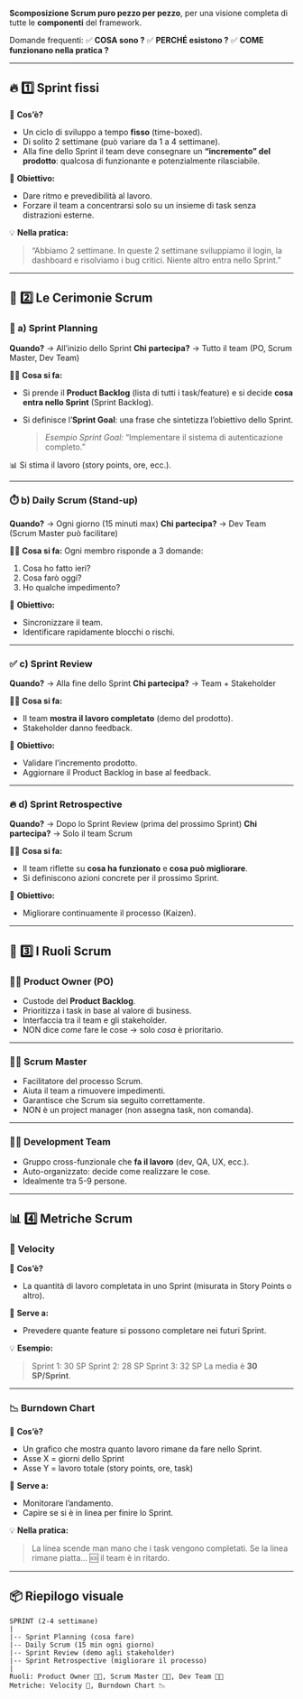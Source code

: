 **Scomposizione Scrum puro pezzo per pezzo**, per una visione completa di tutte le **componenti** del framework.

Domande frequenti:
✅ **COSA sono ?**
✅ **PERCHÉ esistono ?**
✅ **COME funzionano nella pratica ?**

---

## 🔥 1️⃣ Sprint fissi

📌 **Cos’è?**

- Un ciclo di sviluppo a tempo **fisso** (time-boxed).
- Di solito 2 settimane (può variare da 1 a 4 settimane).
- Alla fine dello Sprint il team deve consegnare un **“incremento” del prodotto**: qualcosa di funzionante e potenzialmente rilasciabile.

🎯 **Obiettivo:**

- Dare ritmo e prevedibilità al lavoro.
- Forzare il team a concentrarsi solo su un insieme di task senza distrazioni esterne.

💡 **Nella pratica:**

> “Abbiamo 2 settimane. In queste 2 settimane sviluppiamo il login, la dashboard e risolviamo i bug critici. Niente altro entra nello Sprint.”

---

## 📝 2️⃣ Le Cerimonie Scrum

### 📅 a) Sprint Planning

**Quando?** → All’inizio dello Sprint
**Chi partecipa?** → Tutto il team (PO, Scrum Master, Dev Team)

👨‍💻 **Cosa si fa:**

- Si prende il **Product Backlog** (lista di tutti i task/feature) e si decide **cosa entra nello Sprint** (Sprint Backlog).
- Si definisce l’**Sprint Goal**: una frase che sintetizza l’obiettivo dello Sprint.

  > _Esempio Sprint Goal:_ “Implementare il sistema di autenticazione completo.”

📊 Si stima il lavoro (story points, ore, ecc.).

---

### ⏱️ b) Daily Scrum (Stand-up)

**Quando?** → Ogni giorno (15 minuti max)
**Chi partecipa?** → Dev Team (Scrum Master può facilitare)

👨‍💻 **Cosa si fa:**
Ogni membro risponde a 3 domande:

1. Cosa ho fatto ieri?
2. Cosa farò oggi?
3. Ho qualche impedimento?

🎯 **Obiettivo:**

- Sincronizzare il team.
- Identificare rapidamente blocchi o rischi.

---

### ✅ c) Sprint Review

**Quando?** → Alla fine dello Sprint
**Chi partecipa?** → Team + Stakeholder

👨‍💻 **Cosa si fa:**

- Il team **mostra il lavoro completato** (demo del prodotto).
- Stakeholder danno feedback.

🎯 **Obiettivo:**

- Validare l’incremento prodotto.
- Aggiornare il Product Backlog in base al feedback.

---

### 🔥 d) Sprint Retrospective

**Quando?** → Dopo lo Sprint Review (prima del prossimo Sprint)
**Chi partecipa?** → Solo il team Scrum

👨‍💻 **Cosa si fa:**

- Il team riflette su **cosa ha funzionato** e **cosa può migliorare**.
- Si definiscono azioni concrete per il prossimo Sprint.

🎯 **Obiettivo:**

- Migliorare continuamente il processo (Kaizen).

---

## 👥 3️⃣ I Ruoli Scrum

### 👨‍💼 Product Owner (PO)

- Custode del **Product Backlog**.
- Prioritizza i task in base al valore di business.
- Interfaccia tra il team e gli stakeholder.
- NON dice _come_ fare le cose → solo _cosa_ è prioritario.

---

### 🧑‍🏫 Scrum Master

- Facilitatore del processo Scrum.
- Aiuta il team a rimuovere impedimenti.
- Garantisce che Scrum sia seguito correttamente.
- NON è un project manager (non assegna task, non comanda).

---

### 👨‍💻 Development Team

- Gruppo cross-funzionale che **fa il lavoro** (dev, QA, UX, ecc.).
- Auto-organizzato: decide come realizzare le cose.
- Idealmente tra 5-9 persone.

---

## 📊 4️⃣ Metriche Scrum

### 🚀 Velocity

📌 **Cos’è?**

- La quantità di lavoro completata in uno Sprint (misurata in Story Points o altro).

🎯 **Serve a:**

- Prevedere quante feature si possono completare nei futuri Sprint.

💡 **Esempio:**

> Sprint 1: 30 SP
> Sprint 2: 28 SP
> Sprint 3: 32 SP
> La media è **30 SP/Sprint**.

---

### 📉 Burndown Chart

📌 **Cos’è?**

- Un grafico che mostra quanto lavoro rimane da fare nello Sprint.
- Asse X = giorni dello Sprint
- Asse Y = lavoro totale (story points, ore, task)

🎯 **Serve a:**

- Monitorare l’andamento.
- Capire se si è in linea per finire lo Sprint.

💡 **Nella pratica:**

> La linea scende man mano che i task vengono completati. Se la linea rimane piatta… 🆘 il team è in ritardo.

---

## 📦 Riepilogo visuale

```
SPRINT (2-4 settimane)
|
|-- Sprint Planning (cosa fare)
|-- Daily Scrum (15 min ogni giorno)
|-- Sprint Review (demo agli stakeholder)
|-- Sprint Retrospective (migliorare il processo)
|
Ruoli: Product Owner 🧑‍💼, Scrum Master 🧑‍🏫, Dev Team 👨‍💻
Metriche: Velocity 🚀, Burndown Chart 📉
```
